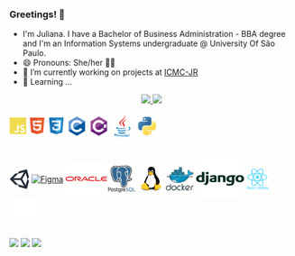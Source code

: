 ### Greetings! 👋

- I'm Juliana. I have a Bachelor of Business Administration - BBA degree and I'm an Information Systems undergraduate @ University Of São Paulo.
- 😄 Pronouns: She/her 🏳️‍🌈
- 🔭 I’m currently working on projects at <a href="https://icmcjunior.com.br/" target="_blank">ICMC-JR</a>
- 🌱 Learning ...

<div align="center">
  <a href="https://github.com/juliana1390">
  <img height="180em" src="https://github-readme-stats.vercel.app/api?username=juliana1390&show_icons=true&theme=ocean_dark&include_all_commits=true&count_private=true"/>
  <img height="180em" src="https://github-readme-stats.vercel.app/api/top-langs/?username=juliana1390&layout=compact&langs_count=7&theme=ocean_dark"/>
</div>
  
<div style="display: inline_block"><br>
  <a href="https://developer.mozilla.org/en-US/docs/Web/JavaScript" target="_blank"><img align="center" alt="JavaScript" height="30" width="30" src="https://raw.githubusercontent.com/devicons/devicon/master/icons/javascript/javascript-plain.svg" target="_blank"></a>
  <a href="https://developer.mozilla.org/pt-BR/docs/Web/HTML" target="_blank"><img align="center" alt="HTML" height="30" width="30" src="https://raw.githubusercontent.com/devicons/devicon/master/icons/html5/html5-original.svg" target="_blank"></a>
  <a href="https://developer.mozilla.org/pt-BR/docs/Web/CSS" target="_blank"><img align="center" alt="CSS" height="30" width="30" src="https://raw.githubusercontent.com/devicons/devicon/master/icons/css3/css3-original.svg" target="_blank"></a>
  <a href="https://www.w3schools.com/c/c_intro.php" target="_blank"><img align="center" alt="C Programming Language" height="35" width="35" src="https://raw.githubusercontent.com/devicons/devicon/master/icons/c/c-original.svg" target="_blank"></a>
  <a href="https://learn.microsoft.com/pt-br/dotnet/csharp/" target="_blank"><img align="center" alt="C Sharp" height="35" width="35" src="https://raw.githubusercontent.com/devicons/devicon/master/icons/csharp/csharp-original.svg" target="_blank"></a>
  <a href="https://docs.oracle.com/en/java/" target="_blank"><img align="center" alt="Java Programming Language" height="40" width="40" src="https://raw.githubusercontent.com/devicons/devicon/master/icons/java/java-original.svg" target="_blank"></a>
  <a href="https://www.python.org/" target="_blank"><img align="center" alt="Python Programming Language" height="40" width="40" src="https://raw.githubusercontent.com/devicons/devicon/master/icons/python/python-original.svg" target="_blank"></a>
</div>

  #
  
<div>
  <a href="https://unity.com/pt" target="_blank"><img align="center" alt="Unity Engine" height="35" width="35" src="unity.svg" target="_blank"></a>
  <a href="https://www.figma.com/pt-br/" target="_blank"><img align="center" alt="Figma" height="34" width="35" src="https://camo.githubusercontent.com/f32e9cca1f0df0138a8f536217daa54ad21b6913642422f32e3c5c623f3a06b9/68747470733a2f2f7777772e766563746f726c6f676f2e7a6f6e652f6c6f676f732f6669676d612f6669676d612d69636f6e2e737667" target="_blank"></a>
  <a href="https://www.oracle.com/br/" target="_blank"><img align="center" alt="Oracle" height="60" width="75" src="https://raw.githubusercontent.com/devicons/devicon/master/icons/oracle/oracle-original.svg"
  <a href="https://www.postgresql.org/" target="_blank"><img align="center" alt="PostgreSQL" height="50" width="50" src="https://raw.githubusercontent.com/devicons/devicon/master/icons/postgresql/postgresql-original-wordmark.svg" target="_blank"></a>
  <a href="https://www.linux.org/" target="_blank"><img align="center" alt="Linux" height="45" width="45" src="https://raw.githubusercontent.com/devicons/devicon/master/icons/linux/linux-original.svg" target="_blank"></a>
  <a href="https://www.docker.com/" target="_blank"><img align="center" alt="Docker" height="50" width="50" src="https://raw.githubusercontent.com/devicons/devicon/master/icons/docker/docker-original-wordmark.svg" target="_blank"></a>
  <a href="https://www.djangoproject.com/" target="_blank"><img align="center" alt="Django" height="70" width="85" src="django.svg" target="_blank"></a>
  <a href="https://reactnative.dev/" target="_blank"><img align="center" alt="React Native" height="40" width="40" color="#61dafb" src="sdk-react-native.svg" target="_blank"></a>
  <a href="https://expo.dev/" target="_blank"><img align="center" alt="Expo" height="40" width="50" color="#ffffff" src="logo-wordmark.svg" target="_blank"></a>
</div>
  
  ##
 
<div>
  <a href="https://www.linkedin.com/in/juliana-santos1390/" target="_blank"><img src="https://img.shields.io/badge/-LinkedIn-%230077B5?style=for-the-badge&logo=linkedin&logoColor=white" target="_blank"></a> 
  <a href = "mailto:juliana13290@gmail.com"><img src="https://img.shields.io/badge/Gmail-D14836?style=for-the-badge&logo=gmail&logoColor=white" target="_blank"></a>
 <a href="https://discord.gg/782075408048848917" target="_blank"><img src="https://img.shields.io/badge/Discord-7289DA?style=for-the-badge&logo=discord&logoColor=white" target="_blank"></a>   
</div>

